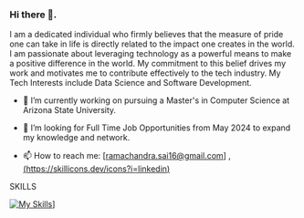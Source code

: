### Hi there 👋.

I am a dedicated individual who firmly believes that the measure of pride one can take in life is directly related to the impact one creates in the world. I am passionate about leveraging technology as a powerful means to make a positive difference in the world. My commitment to this belief drives my work and motivates me to contribute effectively to the tech industry.
My Tech Interests include Data Science and Software Development.

- 🔭 I’m currently working on pursuing a Master's in Computer Science at Arizona State University.

- 👯 I’m looking for Full Time Job Opportunities from May 2024 to expand my knowledge and network.

- 📫 How to reach me: [ramachandra.sai16@gmail.com] , [(https://skillicons.dev/icons?i=linkedin)](https://www.linkedin.com/in/ramachandra-913b78111/)
 
SKILLS

[![My Skills](https://skillicons.dev/icons?i=js,html,css,wasm)](https://skillicons.dev)]
<!--
**ramachandrasai7/ramachandrasai7** is a ✨ _special_ ✨ repository because its `README.md` (this file) appears on your GitHub profile.

Here are some ideas to get you started:

- 🔭 I’m currently working on ...
- 🌱 I’m currently learning ...
- 👯 I’m looking to collaborate on ...
- 🤔 I’m looking for help with ...
- 💬 Ask me about ...
- 📫 How to reach me: ...
- 😄 Pronouns: ...
- ⚡ Fun fact: ...
-->
